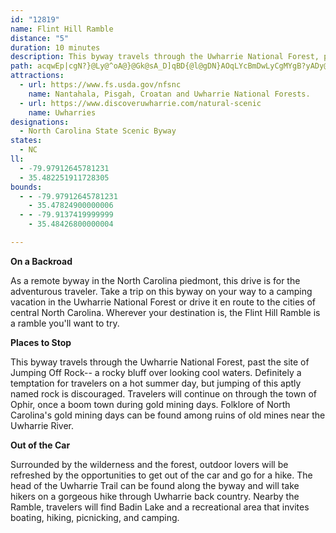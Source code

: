 ```yaml
---
id: "12819"
name: Flint Hill Ramble
distance: "5"
duration: 10 minutes
description: This byway travels through the Uwharrie National Forest, past Jumping Off Rock (actually 'jumping off' is discouraged) and through the town of Ophir, once a boom town during gold mining days.
path: acqwEp|cgN?}@Ly@^oA@}@Gk@sA_D]qBD{@l@gDN}AOqLYcBmDwLyCgMYgB?yADy@b@mBlBmF~@qBhBiCrB_Eb@g@d@WjIaB`@e@VyAJeDKeAi@uBIcADo@^kAb@mArAaCHeA}BiTU_FSs@wBgEOy@?e@RmAIsBH_AnCuFx@wCLgACsEkAuG]w@}AaCaAwCqHcLMg@AkAHmIZu@r@_@d@?vFzAb@@x@Sp@g@Rg@H}AcAiFwCuLiCeFo@kBKcA@yCUeBcCgFKs@?m@hAiAz@_BdGqOn@gAd@y@bBkBxBwBHaAYaDIwCRaDNmGCaAkAsJJiEHeBNcAtBcEvAsD
attractions:
  - url: https://www.fs.usda.gov/nfsnc
    name: Nantahala, Pisgah, Croatan and Uwharrie National Forests.
  - url: https://www.discoveruwharrie.com/natural-scenic
    name: Uwharries
designations:
  - North Carolina State Scenic Byway
states:
  - NC
ll:
  - -79.97912645781231
  - 35.482251911728305
bounds:
  - - -79.97912645781231
    - 35.47824900000006
  - - -79.9137419999999
    - 35.48426800000004

---
```


__On a Backroad__

As a remote byway in the North Carolina piedmont, this drive is for the adventurous traveler. Take a trip on this byway on your way to a camping vacation in the Uwharrie National Forest or drive it en route to the cities of central North Carolina. Wherever your destination is, the Flint Hill Ramble is a ramble you'll want to try.

__Places to Stop__

This byway travels through the Uwharrie National Forest, past the site of Jumping Off Rock-- a rocky bluff over looking cool waters. Definitely a temptation for travelers on a hot summer day, but jumping of this aptly named rock is discouraged. Travelers will continue on through the town of Ophir, once a boom town during gold mining days. Folklore of North Carolina's gold mining days can be found among ruins of old mines near the Uwharrie River.

__Out of the Car__

Surrounded by the wilderness and the forest, outdoor lovers will be refreshed by the opportunities to get out of the car and go for a hike. The head of the Uwharrie Trail can be found along the byway and will take hikers on a gorgeous hike through Uwharrie back country. Nearby the Ramble, travelers will find Badin Lake and a recreational area that invites boating, hiking, picnicking, and camping.
